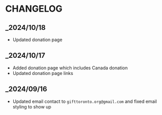 CHANGELOG
=========
## _2024/10/18
- Updated donation page
## _2024/10/17
- Added donation page which includes Canada donation
- Updated donation page links
## _2024/09/16
- Updated email contact to `gifttoronto.org@gmail.com` and fixed email styling to show up